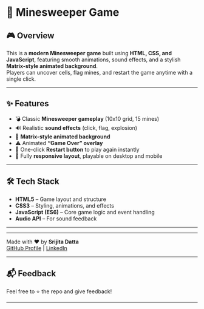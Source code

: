 # 🧩 Minesweeper Game

## 🎮 Overview
This is a **modern Minesweeper game** built using **HTML, CSS, and JavaScript**, featuring smooth animations, sound effects, and a stylish **Matrix-style animated background**.  
Players can uncover cells, flag mines, and restart the game anytime with a single click.

---

## ✨ Features
- 💣 Classic **Minesweeper gameplay** (10x10 grid, 15 mines)  
- 🔊 Realistic **sound effects** (click, flag, explosion)  
- 🌌 **Matrix-style animated background**  
- ⚠️ Animated **“Game Over” overlay**  
- 🔁 One-click **Restart button** to play again instantly  
- 📱 Fully **responsive layout**, playable on desktop and mobile  

---

## 🛠️ Tech Stack
- **HTML5** – Game layout and structure  
- **CSS3** – Styling, animations, and effects  
- **JavaScript (ES6)** – Core game logic and event handling  
- **Audio API** – For sound feedback  

---
---
Made with ❤️ by **Srijita Datta**  
[GitHub Profile](https://github.com/Srijita627) | [LinkedIn](https://www.linkedin.com/in/srijita-datta-b06313318/)

---

## 📬 Feedback

Feel free to ⭐️ the repo and give feedback!

--- 
